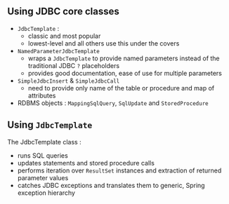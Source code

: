 ## Using JDBC core classes
- `JdbcTemplate` :
	- classic and most popular
	- lowest-level and all others use this under the covers
- `NamedParameterJdbcTemplate`
	- wraps a `JdbcTemplate` to provide named parameters instead of the traditional JDBC `?` placeholders
	- provides good documentation, ease of use for multiple parameters
- `SimpleJdbcInsert` & `SimpleJdbcCall`
	- need to provide only name of the table or procedure and map of attributes
- RDBMS objects : `MappingSqlQuery`, `SqlUpdate` and `StoredProcedure`

## Using `JdbcTemplate`
The JdbcTemplate class : 
- runs SQL queries
- updates statements and stored procedure calls
- performs iteration over `ResultSet` instances and extraction of returned parameter values
- catches JDBC exceptions and translates them to generic, Spring exception hierarchy